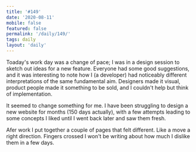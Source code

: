 ```yaml
---
title: '#149'
date: '2020-08-11'
mobile: false
featured: false
permalink: '/daily/149/'
tags: daily
layout: 'daily'
---
```


Toaday's work day was a change of pace; I was in a design session to sketch out ideas for a new feature. Everyone had some good suggestions, and it was interesting to note how I (a developer) had noticeably different interpretations of the same fundamental aim. Designers made it visual, product people made it something to be sold, and I couldn't help but think of implementation.

It seemed to change something for me. I have been struggling to design a new website for months (150 days actually), with a few attempts leading to some concepts I liked until I went back later and saw them fresh.

Afer work I put together a couple of pages that felt different. Like a move a right direction. Fingers crossed I won't be writing about how much I dislike them in a few days.
